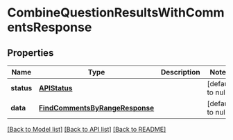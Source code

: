 # CombineQuestionResultsWithCommentsResponse
## Properties

| Name | Type | Description | Notes |
|------------ | ------------- | ------------- | -------------|
| **status** | [**APIStatus**](APIStatus.md) |  | [default to null] |
| **data** | [**FindCommentsByRangeResponse**](FindCommentsByRangeResponse.md) |  | [default to null] |

[[Back to Model list]](../README.md#documentation-for-models) [[Back to API list]](../README.md#documentation-for-api-endpoints) [[Back to README]](../README.md)

